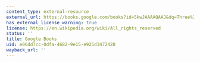 ```yaml
---
content_type: external-resource
external_url: https://books.google.com/books?id=5kwJAAAAQAAJ&dq=Three%20Essays%3A%20On%20Picturesque%20Beauty&pg=PP7#v=onepage&q&f=false
has_external_license_warning: true
license: https://en.wikipedia.org/wiki/All_rights_reserved
status: ''
title: Google Books
uid: e06dd7cc-0dfa-4682-9e15-e925d3472428
wayback_url: ''
---
```

